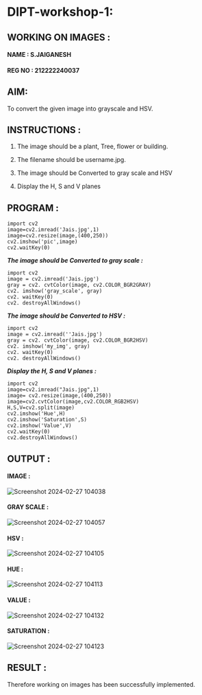 # DIPT-workshop-1:
## WORKING ON IMAGES :
#### NAME : S.JAIGANESH
#### REG NO : 212222240037

## AIM:
   To convert the given image into grayscale and HSV.

## INSTRUCTIONS  :
1. The image should be a plant, Tree, flower or building.

2. The filename should be username.jpg.

3. The image should be Converted to gray scale and HSV

4. Display the H, S and V planes

## PROGRAM :

```
import cv2
image=cv2.imread('Jais.jpg',1)
image=cv2.resize(image,(400,250))
cv2.imshow('pic',image)
cv2.waitKey(0)

```
***The image should be Converted to gray scale :***
```
import cv2
image = cv2.imread('Jais.jpg')
gray = cv2. cvtColor(image, cv2.COLOR_BGR2GRAY)
cv2. imshow('gray_scale', gray)
cv2. waitKey(0)
cv2. destroyAllWindows()
```
***The image should be Converted to HSV :***
```
import cv2
image = cv2.imread(''Jais.jpg')
gray = cv2. cvtColor(image, cv2.COLOR_BGR2HSV)
cv2. imshow('my_img', gray)
cv2. waitKey(0)
cv2. destroyAllWindows()
```
***Display the H, S and V planes :***
```
import cv2
image=cv2.imread("Jais.jpg",1)
image= cv2.resize(image,(400,250))
image=cv2.cvtColor(image,cv2.COLOR_RGB2HSV)
H,S,V=cv2.split(image)
cv2.imshow('Hue',H)
cv2.imshow('Saturation',S)
cv2.imshow('Value',V)
cv2.waitKey(0)
cv2.destroyAllWindows()
```
## OUTPUT :
#### IMAGE :
![Screenshot 2024-02-27 104038](https://github.com/Jaiganesh235/workshop-dipt-1/assets/118657189/ab37b8c7-13cd-4ed5-85a7-fe0b5d279a15)

#### GRAY SCALE :
![Screenshot 2024-02-27 104057](https://github.com/Jaiganesh235/workshop-dipt-1/assets/118657189/6cfbd822-f332-43a0-b74e-b8897e475c8c)


#### HSV :
![Screenshot 2024-02-27 104105](https://github.com/Jaiganesh235/workshop-dipt-1/assets/118657189/b1aff30e-b6ed-41e9-a298-f6953b70f3e3)


#### HUE :
![Screenshot 2024-02-27 104113](https://github.com/Jaiganesh235/workshop-dipt-1/assets/118657189/dac43204-eae2-4862-ab79-7e93c902f15a)


#### VALUE :
![Screenshot 2024-02-27 104132](https://github.com/Jaiganesh235/workshop-dipt-1/assets/118657189/946a76ff-110e-4b05-bae0-f4dedf90c6d5)


#### SATURATION :
![Screenshot 2024-02-27 104123](https://github.com/Jaiganesh235/workshop-dipt-1/assets/118657189/57535b44-2d5c-46e8-971b-47e865993196)


## RESULT :
Therefore working on images has been successfully implemented.






